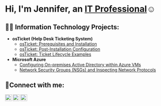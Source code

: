 <h1>Hi, I'm Jennifer, an <a href="https://linkedin.com/in/jennifer-collins-783450275">IT Professional</a>☺</h1>

<h2>👨‍💻 Information Technology Projects:</h2>

- <b>osTicket (Help Desk Ticketing System)</b>
  - [osTicket: Prerequisites and Installation](https://github.com/jmonic/osticket-prereqs)
  - [osTicket: Post-Installation Configuration](https://github.com/jmonic/post-install-config)
  - [osTicket: Ticket Lifecycle Examples](https://github.com/jmonic/ticket-lifecycle)
- <b>Microsoft Azure</b>
  - [Configuring On-premises Active Directory within Azure VMs](https://github.com/jmonic/configure-ad)
  - [Network Security Groups (NSGs) and Inspecting Network Protocols](https://github.com/jmonic/azure-network-protocols)

<h2>🤳Connect with me:</h2>

[<img align="left" alt="Josh | Twitter" width="22px" src="https://cdn.jsdelivr.net/npm/simple-icons@v3/icons/twitter.svg" />][twitter]
[<img align="left" alt="Josh | LinkedIn" width="22px" src="https://cdn.jsdelivr.net/npm/simple-icons@v3/icons/linkedin.svg" />][linkedin]
[<img align="left" alt="Josh | Instagram" width="22px" src="https://cdn.jsdelivr.net/npm/simple-icons@v3/icons/instagram.svg" />][instagram]

[twitter]: https://twitter.com/Josh
[instagram]: https://www.instagram.com/Josh
[linkedin]: https://linkedin.com/in/Josh
